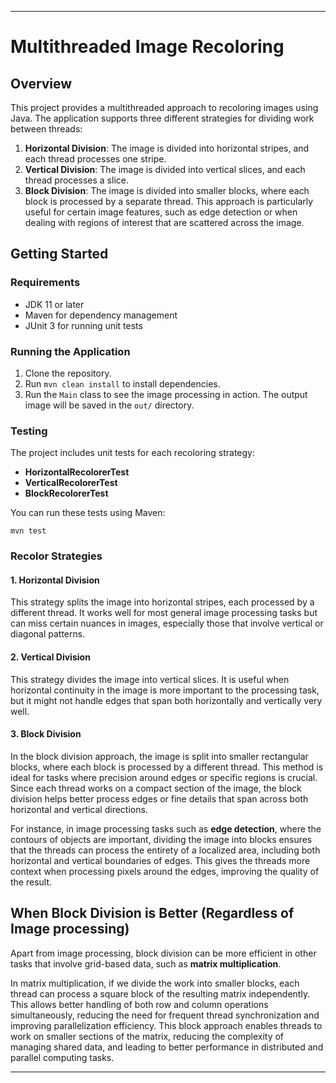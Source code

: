 
---

# Multithreaded Image Recoloring

## Overview

This project provides a multithreaded approach to recoloring images using Java. The application supports three different strategies for dividing work between threads:

1. **Horizontal Division**: The image is divided into horizontal stripes, and each thread processes one stripe.
2. **Vertical Division**: The image is divided into vertical slices, and each thread processes a slice.
3. **Block Division**: The image is divided into smaller blocks, where each block is processed by a separate thread. This approach is particularly useful for certain image features, such as edge detection or when dealing with regions of interest that are scattered across the image.

## Getting Started

### Requirements
- JDK 11 or later
- Maven for dependency management
- JUnit 3 for running unit tests

### Running the Application

1. Clone the repository.
2. Run `mvn clean install` to install dependencies.
3. Run the `Main` class to see the image processing in action. The output image will be saved in the `out/` directory.

### Testing

The project includes unit tests for each recoloring strategy:
- **HorizontalRecolorerTest**
- **VerticalRecolorerTest**
- **BlockRecolorerTest**

You can run these tests using Maven:
```
mvn test
```

### Recolor Strategies

#### 1. Horizontal Division
This strategy splits the image into horizontal stripes, each processed by a different thread. It works well for most general image processing tasks but can miss certain nuances in images, especially those that involve vertical or diagonal patterns.

#### 2. Vertical Division
This strategy divides the image into vertical slices. It is useful when horizontal continuity in the image is more important to the processing task, but it might not handle edges that span both horizontally and vertically very well.

#### 3. Block Division
In the block division approach, the image is split into smaller rectangular blocks, where each block is processed by a different thread. This method is ideal for tasks where precision around edges or specific regions is crucial. Since each thread works on a compact section of the image, the block division helps better process edges or fine details that span across both horizontal and vertical directions.

For instance, in image processing tasks such as **edge detection**, where the contours of objects are important, dividing the image into blocks ensures that the threads can process the entirety of a localized area, including both horizontal and vertical boundaries of edges. This gives the threads more context when processing pixels around the edges, improving the quality of the result.

## When Block Division is Better (Regardless of Image processing)

Apart from image processing, block division can be more efficient in other tasks that involve grid-based data, such as **matrix multiplication**.

In matrix multiplication, if we divide the work into smaller blocks, each thread can process a square block of the resulting matrix independently. This allows better handling of both row and column operations simultaneously, reducing the need for frequent thread synchronization and improving parallelization efficiency. This block approach enables threads to work on smaller sections of the matrix, reducing the complexity of managing shared data, and leading to better performance in distributed and parallel computing tasks.

---